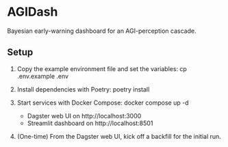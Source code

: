 # AGIDash

Bayesian early-warning dashboard for an AGI-perception cascade.

## Setup

1. Copy the example environment file and set the variables:
   cp .env.example .env

2. Install dependencies with Poetry:
   poetry install

3. Start services with Docker Compose:
   docker compose up -d

   - Dagster web UI on http://localhost:3000
   - Streamlit dashboard on http://localhost:8501

4. (One-time) From the Dagster web UI, kick off a backfill for the initial run.
